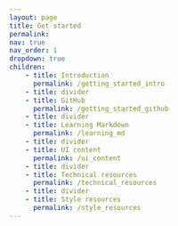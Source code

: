 ```yaml
---
layout: page
title: Get started
permalink:
nav: true
nav_order: 1
dropdown: true
children: 
    - title: Introduction
      permalink: /getting_started_intro
    - title: divider
    - title: GitHub
      permalink: /getting_started_github
    - title: divider
    - title: Learning Markdown
      permalink: /learning_md
    - title: divider
    - title: UI content
      permalink: /ui_content
    - title: divider
    - title: Technical resources
      permalink: /technical_resources
    - title: divider
    - title: Style resources
      permalink: /style_resources
---
```

